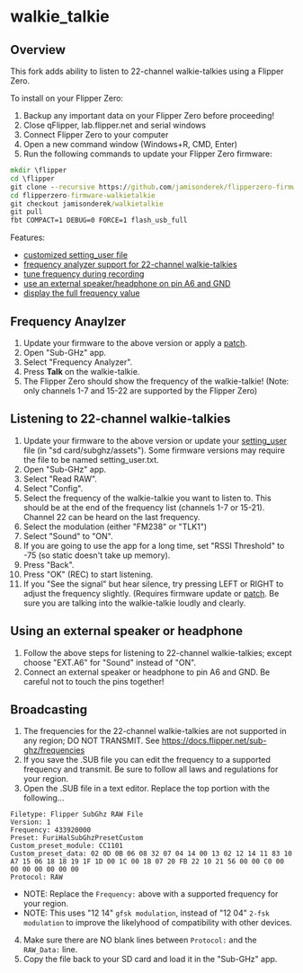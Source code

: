 # walkie_talkie

## Overview
This fork adds ability to listen to 22-channel walkie-talkies using a Flipper Zero.


To install on your Flipper Zero:
1. Backup any important data on your Flipper Zero before proceeding!
2. Close qFlipper, lab.flipper.net and serial windows
3. Connect Flipper Zero to your computer
4. Open a new command window (Windows+R, CMD, Enter) 
5. Run the following commands to update your Flipper Zero firmware:

```cmd
mkdir \flipper
cd \flipper
git clone --recursive https://github.com/jamisonderek/flipperzero-firmware-walkietalkie
cd flipperzero-firmware-walkietalkie
git checkout jamisonderek/walkietalkie
git pull
fbt COMPACT=1 DEBUG=0 FORCE=1 flash_usb_full

```

Features:
- [customized setting_user file](https://github.com/flipperdevices/flipperzero-firmware/commit/49e95313e9730ed4d607489e9b87a4b0771ae2eb)
- [frequency analyzer support for 22-channel walkie-talkies](https://github.com/flipperdevices/flipperzero-firmware/commit/311da512114311bb543fe0ae1e94ec2c903fe355)
- [tune frequency during recording](https://github.com/flipperdevices/flipperzero-firmware/commit/a8de08f9e0f953a109b2ec1f320334231ea32e20)
- [use an external speaker/headphone on pin A6 and GND](https://github.com/flipperdevices/flipperzero-firmware/commit/d05e95b992b33564f4f0df2d38a3f0fb045ed3f9)
- [display the full frequency value](https://github.com/flipperdevices/flipperzero-firmware/commit/eb243bdf38377ca2641ab40a0ccc9f07da5c8f23)

## Frequency Anaylzer
1. Update your firmware to the above version or apply a [patch](https://github.com/flipperdevices/flipperzero-firmware/commit/311da512114311bb543fe0ae1e94ec2c903fe355).
2. Open "Sub-GHz" app.
3. Select "Frequency Analyzer".
4. Press **Talk** on the walkie-talkie.
5. The Flipper Zero should show the frequency of the walkie-talkie!  (Note: only channels 1-7 and 15-22 are supported by the Flipper Zero)

## Listening to 22-channel walkie-talkies
1. Update your firmware to the above version or update your [setting_user](https://github.com/flipperdevices/flipperzero-firmware/commit/49e95313e9730ed4d607489e9b87a4b0771ae2eb) file (in "sd card/subghz/assets"). Some firmware versions may require the file to be named setting_user.txt.
2. Open "Sub-GHz" app.
3. Select "Read RAW".
4. Select "Config".
5. Select the frequency of the walkie-talkie you want to listen to. This should be at the end of the frequency list (channels 1-7 or 15-21). Channel 22 can be heard on the last frequency.
6. Select the modulation (either "FM238" or "TLK1")
7. Select "Sound" to "ON".
8. If you are going to use the app for a long time, set "RSSI Threshold" to -75 (so static doesn't take up memory).
9. Press "Back".
10. Press "OK" (REC) to start listening.
11. If you "See the signal" but hear silence, try pressing LEFT or RIGHT to adjust the frequency slightly. (Requires firmware update or [patch](https://github.com/flipperdevices/flipperzero-firmware/commit/a8de08f9e0f953a109b2ec1f320334231ea32e20).  Be sure you are talking into the walkie-talkie loudly and clearly.

## Using an external speaker or headphone
1. Follow the above steps for listening to 22-channel walkie-talkies; except choose "EXT.A6" for "Sound" instead of "ON".
2. Connect an external speaker or headphone to pin A6 and GND. Be careful not to touch the pins together!

## Broadcasting
1. The frequencies for the 22-channel walkie-talkies are not supported in any region; DO NOT TRANSMIT.  See https://docs.flipper.net/sub-ghz/frequencies
2. If you save the .SUB file you can edit the frequency to a supported frequency and transmit.  Be sure to follow all laws and regulations for your region.
3. Open the .SUB file in a text editor.  Replace the top portion with the following...
```
Filetype: Flipper SubGhz RAW File
Version: 1
Frequency: 433920000
Preset: FuriHalSubGhzPresetCustom
Custom_preset_module: CC1101
Custom_preset_data: 02 0D 0B 06 08 32 07 04 14 00 13 02 12 14 11 83 10 A7 15 06 18 18 19 1F 1D 00 1C 00 1B 07 20 FB 22 10 21 56 00 00 C0 00 00 00 00 00 00 00
Protocol: RAW
```
  - NOTE: Replace the `Frequency:` above with a supported frequency for your region.
  - NOTE: This uses "12 14" `gfsk modulation`, instead of "12 04" `2-fsk modulation` to improve the likelyhood of compatibility with other devices.
4. Make sure there are NO blank lines between `Protocol:` and the `RAW_Data:` line.
5. Copy the file back to your SD card and load it in the "Sub-GHz" app.

